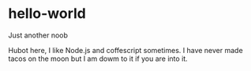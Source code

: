# hello-world
Just another noob

Hubot here, I like Node.js and coffescript sometimes. I have never made tacos on the moon
but I am dowm to it if you are into it. 
